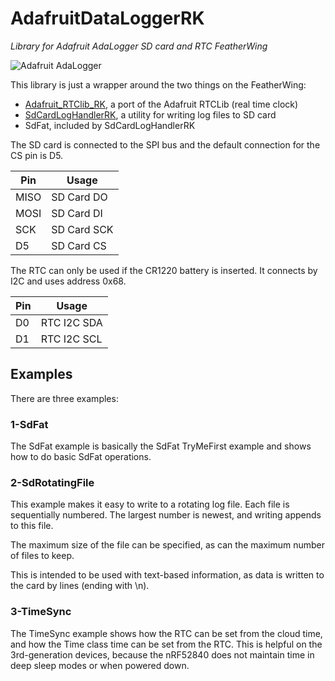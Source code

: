 # AdafruitDataLoggerRK

*Library for Adafruit AdaLogger SD card and RTC FeatherWing*

![Adafruit AdaLogger](images/feather-logger.jpg)

This library is just a wrapper around the two things on the FeatherWing:

- [Adafruit\_RTClib\_RK](https://github.com/rickkas7/Adafruit_RTClib_RK), a port of the Adafruit RTCLib (real time clock)
- [SdCardLogHandlerRK](https://github.com/rickkas7/SdCardLogHandlerRK), a utility for writing log files to SD card
- SdFat, included by SdCardLogHandlerRK

The SD card is connected to the SPI bus and the default connection for the CS pin is D5. 

| Pin | Usage |
| --- | ----- | 
| MISO | SD Card DO |
| MOSI | SD Card DI |
| SCK | SD Card SCK | 
| D5 | SD Card CS

The RTC can only be used if the CR1220 battery is inserted. It connects by I2C and uses address 0x68.

| Pin | Usage |
| --- | ----- | 
| D0 | RTC I2C SDA |
| D1 | RTC I2C SCL |

## Examples

There are three examples:

### 1-SdFat

The SdFat example is basically the SdFat TryMeFirst example and shows how to do basic SdFat operations.

### 2-SdRotatingFile

This example makes it easy to write to a rotating log file. Each file is sequentially numbered. The largest number is newest, and writing appends to this file.

The maximum size of the file can be specified, as can the maximum number of files to keep.

This is intended to be used with text-based information, as data is written to the card by lines (ending with \n).

### 3-TimeSync

The TimeSync example shows how the RTC can be set from the cloud time, and how the Time class time can be set from the RTC. This is helpful on the 3rd-generation devices, because the nRF52840 does not maintain time in deep sleep modes or when powered down.

